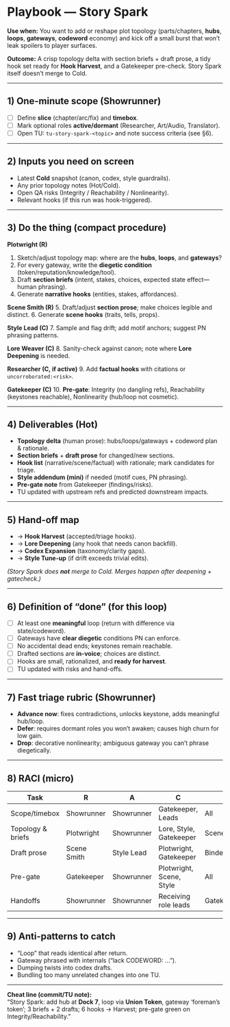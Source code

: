 # Playbook — Story Spark

**Use when:** You want to add or reshape plot topology (parts/chapters, **hubs**, **loops**, **gateways**, **codeword** economy) and kick off a small burst that won’t leak spoilers to player surfaces.

**Outcome:** A crisp topology delta with section briefs + draft prose, a tidy hook set ready for **Hook Harvest**, and a Gatekeeper pre-check. Story Spark itself doesn’t merge to Cold.

---

## 1) One-minute scope (Showrunner)

- [ ] Define **slice** (chapter/arc/fix) and **timebox**.
- [ ] Mark optional roles **active/dormant** (Researcher, Art/Audio, Translator).
- [ ] Open TU: `tu-story-spark-<topic>` and note success criteria (see §6).

---

## 2) Inputs you need on screen

- Latest **Cold** snapshot (canon, codex, style guardrails).
- Any prior topology notes (Hot/Cold).
- Open QA risks (Integrity / Reachability / Nonlinearity).
- Relevant hooks (if this run was hook-triggered).

---

## 3) Do the thing (compact procedure)

**Plotwright (R)**

1. Sketch/adjust topology map: where are the **hubs**, **loops**, and **gateways**?
2. For every gateway, write the **diegetic condition** (token/reputation/knowledge/tool).
3. Draft **section briefs** (intent, stakes, choices, expected state effect—human phrasing).
4. Generate **narrative hooks** (entities, stakes, affordances).

**Scene Smith (R)**
5. Draft/adjust **section prose**; make choices legible and distinct.
6. Generate **scene hooks** (traits, tells, props).

**Style Lead (C)**
7. Sample and flag drift; add motif anchors; suggest PN phrasing patterns.

**Lore Weaver (C)**
8. Sanity-check against canon; note where **Lore Deepening** is needed.

**Researcher (C, if active)**
9. Add **factual hooks** with citations or `uncorroborated:<risk>`.

**Gatekeeper (C)**
10. **Pre-gate**: Integrity (no dangling refs), Reachability (keystones reachable), Nonlinearity (hub/loop not cosmetic).

---

## 4) Deliverables (Hot)

- **Topology delta** (human prose): hubs/loops/gateways + codeword plan & rationale.
- **Section briefs** + **draft prose** for changed/new sections.
- **Hook list** (narrative/scene/factual) with rationale; mark candidates for triage.
- **Style addendum (mini)** if needed (motif cues, PN phrasing).
- **Pre-gate note** from Gatekeeper (findings/risks).
- TU updated with upstream refs and predicted downstream impacts.

---

## 5) Hand-off map

- → **Hook Harvest** (accepted/triage hooks).
- → **Lore Deepening** (any hook that needs canon backfill).
- → **Codex Expansion** (taxonomy/clarity gaps).
- → **Style Tune-up** (if drift exceeds trivial edits).

*(Story Spark does **not** merge to Cold. Merges happen after deepening + gatecheck.)*

---

## 6) Definition of “done” (for this loop)

- [ ] At least one **meaningful** loop (return with difference via state/codeword).
- [ ] Gateways have **clear diegetic** conditions PN can enforce.
- [ ] No accidental dead ends; keystones remain reachable.
- [ ] Drafted sections are **in-voice**; choices are distinct.
- [ ] Hooks are small, rationalized, and **ready for harvest**.
- [ ] TU updated with risks and hand-offs.

---

## 7) Fast triage rubric (Showrunner)

- **Advance now**: fixes contradictions, unlocks keystone, adds meaningful hub/loop.
- **Defer**: requires dormant roles you won’t awaken; causes high churn for low gain.
- **Drop**: decorative nonlinearity; ambiguous gateway you can’t phrase diegetically.

---

## 8) RACI (micro)

| Task | R | A | C | I |
|---|---|---|---|---|
| Scope/timebox | Showrunner | Showrunner | Gatekeeper, Leads | All |
| Topology & briefs | Plotwright | Showrunner | Lore, Style, Gatekeeper | Scene |
| Draft prose | Scene Smith | Style Lead | Plotwright, Gatekeeper | Binder |
| Pre-gate | Gatekeeper | Showrunner | Plotwright, Scene, Style | All |
| Handoffs | Showrunner | Showrunner | Receiving role leads | Gatekeeper |

---

## 9) Anti-patterns to catch

- “Loop” that reads identical after return.  
- Gateway phrased with internals (“lack CODEWORD: …”).  
- Dumping twists into codex drafts.  
- Bundling too many unrelated changes into one TU.

---

**Cheat line (commit/TU note):**  
“Story Spark: add hub at **Dock 7**, loop via **Union Token**, gateway ‘foreman’s token’; 3 briefs + 2 drafts; 6 hooks → Harvest; pre-gate green on Integrity/Reachability.”
